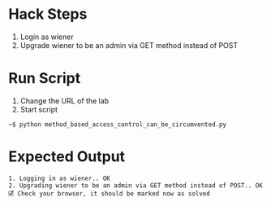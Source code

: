 # Hack Steps

1. Login as wiener
2. Upgrade wiener to be an admin via GET method instead of POST

# Run Script

1. Change the URL of the lab
2. Start script

```
~$ python method_based_access_control_can_be_circumvented.py
```

# Expected Output

```
1. Logging in as wiener.. OK
2. Upgrading wiener to be an admin via GET method instead of POST.. OK
🗹 Check your browser, it should be marked now as solved
```
